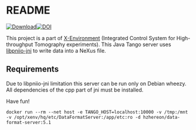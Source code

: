 # README #

[![Download](https://img.shields.io/github/release/hzg-wpi/data-format-server.svg?style=flat)](https://github.com/hzg-wpi/data-format-server/releases/latest)[![DOI](https://zenodo.org/badge/427032292.svg)](https://doi.org/10.5281/zenodo.14949649)


This project is a part of [X-Environment](https://github.com/waltz-controls/xenv)  (Integrated Control System for High-throughput Tomography experiments). This Java Tango server uses [libpniio-jni](https://github.com/hzg-wpi/libpniio-jni) to write data into a NeXus file.

## Requirements ##

Due to libpniio-jni limitation this server can be run only on Debian wheezy. All dependencies of the cpp part of jni must be installed.


Have fun!

`docker run --rm --net host -e TANGO_HOST=localhost:10000 -v /tmp:/mnt -v /opt/xenv/hq/etc/DataFormatServer:/app/etc:ro -d hzhereon/data-format-server:5.1`
